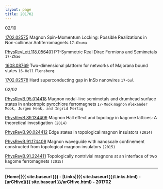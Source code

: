 ```yaml
---
layout: page
title: 201702
---
```


02/10

[1702.02575](https://arxiv.org/abs/1702.02575) Magnon Spin-Momentum Locking:
Possible Realizations in Non-collinear Antiferromagnets `17-Okuma`

[PhysRevLett.118.056401](http://journals.aps.org/prl/pdf/10.1103/PhysRevLett.118.056401) PT-Symmetric Real Dirac Fermions and Semimetals `17-Zhao`

[1608.08769](https://arxiv.org/abs/1608.08769) Two-dimensional platform for networks of Majorana bound states `16-Hell` `Flensberg`

[1702.02578](https://arxiv.org/abs/1702.02578) Hard superconducting gap in InSb nanowires `17-Gul`



02/02

[PhysRevB.95.014418](http://journals.aps.org/prb/abstract/10.1103/PhysRevB.95.014418) Magnon nodal-line semimetals and drumhead surface states in anisotropic pyrochlore ferromagnets `17-Mook` `magnon` `Alexander Mook, Jurgen Henk, and Ingrid Mertig`

>
[PhysRevB.89.134409](http://journals.aps.org/prb/abstract/10.1103/PhysRevB.89.134409) Magnon Hall effect and topology in kagome lattices: A theoretical investigation `(2014)`
>
[PhysRevB.90.024412](http://journals.aps.org/prb/abstract/10.1103/PhysRevB.90.024412) Edge states in topological magnon insulators `(2014)`
>
[PhysRevB.91.174409](http://journals.aps.org/prb/abstract/10.1103/PhysRevB.91.174409) Magnon waveguide with nanoscale confinement constructed from topological magnon insulators `(2015)`
>
[PhysRevB.91.224411](http://journals.aps.org/prb/abstract/10.1103/PhysRevB.91.224411) Topologically nontrivial magnons at an interface of two kagome ferromagnets `(2015)`


---


#### [Home]({{ site.baseurl }}) - [Links]({{ site.baseurl }}/Links.html) - [arCHive]({{ site.baseurl }}/arCHive.html) - 201702
